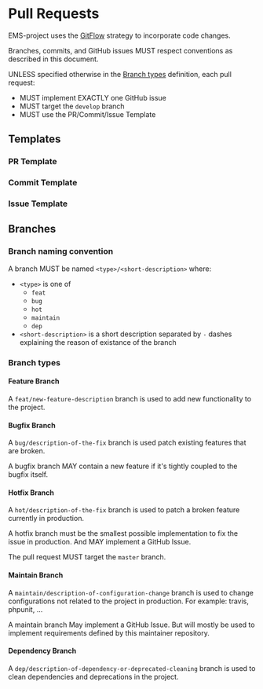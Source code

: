 # Pull Requests
EMS-project uses the [GitFlow](https://www.atlassian.com/git/tutorials/comparing-workflows/gitflow-workflow) strategy to incorporate code changes.

Branches, commits, and GitHub issues MUST respect conventions as described in this document.

UNLESS specified otherwise in the [Branch types](#branch-types) definition, each pull request:
* MUST implement EXACTLY one GitHub issue
* MUST target the `develop` branch
* MUST use the PR/Commit/Issue Template

## Templates
### PR Template

### Commit Template

### Issue Template


## Branches
### Branch naming convention
A branch MUST be named `<type>/<short-description>` where:
* `<type>` is one of
   * `feat`
   * `bug`
   * `hot`
   * `maintain`
   * `dep`
* `<short-description>` is a short description separated by `-` dashes explaining the reason of existance of the branch

### Branch types <a name="branch-types"/>

#### Feature Branch
A `feat/new-feature-description` branch is used to add new functionality to the project.

#### Bugfix Branch
A `bug/description-of-the-fix` branch is used patch existing features that are broken.

A bugfix branch MAY contain a new feature if it's tightly coupled to the bugfix itself.

#### Hotfix Branch
A `hot/description-of-the-fix` branch is used to patch a broken feature currently in production.

A hotfix branch must be the smallest possible implementation to fix the issue in production. And MAY implement a GitHub Issue.

The pull request MUST target the `master` branch.

#### Maintain Branch
A `maintain/description-of-configuration-change` branch is used to change configurations not related to the project in production. For example: travis, phpunit, ...

A maintain branch May implement a GitHub Issue. But will mostly be used to implement requirements defined by this maintainer repository.

#### Dependency Branch
A `dep/description-of-dependency-or-deprecated-cleaning` branch is used to clean dependencies and deprecations in the project.